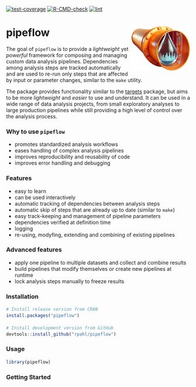 
<!-- README.md is generated from README.Rmd. Please edit that file -->
<!-- badges: start -->

[![test-coverage](https://github.com/rpahl/pipeflow/actions/workflows/test-coverage.yaml/badge.svg)](https://github.com/rpahl/pipeflow/actions/workflows/test-coverage.yaml)
[![R-CMD-check](https://github.com/rpahl/pipeflow/actions/workflows/check-standard.yaml/badge.svg)](https://github.com/rpahl/pipeflow/actions/workflows/check-standard.yaml)
[![lint](https://github.com/rpahl/pipeflow/actions/workflows/lint.yaml/badge.svg)](https://github.com/rpahl/pipeflow/actions/workflows/lint.yaml)

<!-- badges: end -->

# pipeflow <img src="man/figures/logo.png" align="right" width="163" height="121"/>

The goal of `pipeflow` is to provide a *lightweight* yet *powerful*
framework for composing and managing custom data analysis pipelines.
Dependencies among analysis steps are tracked automatically and are used
to re-run only steps that are affected by input or parameter changes,
similar to the `make` utility.

The package provides functionality similar to the
[targets](https://CRAN.R-project.org/package=targets) package, but aims
to be more *lightweight* and *easier* to use and understand. It can be
used in a wide range of data analysis projects, from small exploratory
analyses to large production pipelines while still providing a high
level of control over the analysis process.

### Why to use `pipeflow`

- promotes standardized analysis workflows
- eases handling of complex analysis pipelines
- improves reproducibility and reusability of code
- improves error handling and debugging

### Features

- easy to learn
- can be used interactively
- automatic tracking of dependencies between analysis steps
- automatic skip of steps that are already up to date (similar to
  `make`)
- easy track-keeping and management of pipeline parameters
- dependencies verified at definition time
- logging
- re-using, modyfing, extending and combining of existing pipelines

### Advanced features

- apply one pipeline to multiple datasets and collect and combine
  results
- build pipelines that modify themselves or create new pipelines at
  runtime
- lock analysis steps manually to freeze results

### Installation

``` r
# Install release version from CRAN
install.packages("pipeflow")

# Install development version from GitHub
devtools::install_github("rpahl/pipeflow")
```

### Usage

``` r
library(pipeflow)
```

### Getting Started
